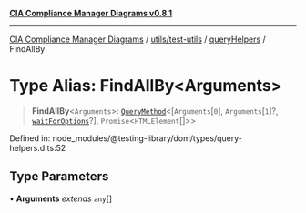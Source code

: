 [**CIA Compliance Manager Diagrams v0.8.1**](../../../../../README.md)

***

[CIA Compliance Manager Diagrams](../../../../../modules.md) / [utils/test-utils](../../../README.md) / [queryHelpers](../README.md) / FindAllBy

# Type Alias: FindAllBy\<Arguments\>

> **FindAllBy**\<`Arguments`\>: [`QueryMethod`](QueryMethod.md)\<\[`Arguments`\[`0`\], `Arguments`\[`1`\]?, [`waitForOptions`](../../../interfaces/waitForOptions.md)?\], `Promise`\<`HTMLElement`[]\>\>

Defined in: node\_modules/@testing-library/dom/types/query-helpers.d.ts:52

## Type Parameters

• **Arguments** *extends* `any`[]
